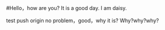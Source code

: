 #Hello，how are you? It is a good day.
I am daisy.


test push origin
no problem，good，why it is? Why?why?why?